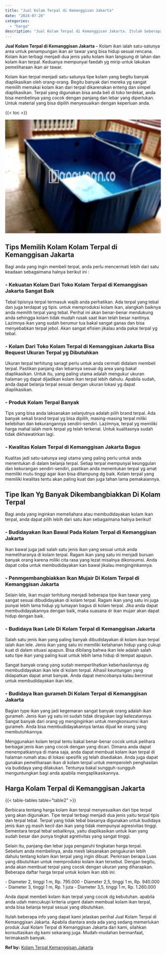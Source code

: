 ```yaml
---
title: "Jual Kolam Terpal di Kemanggisan Jakarta"
date: "2024-07-28"
categories: 
  - "harga"
description: "Jual Kolam Terpal di Kemanggisan Jakarta. Itulah beberapa info yang dapat kami jelaskan perihal Jual Kolam Terpal di Kemanggisan Jakarta. Apabila diantara an..."
---
```


**Jual Kolam Terpal di Kemanggisan Jakarta** – Kolam ikan ialah satu-satunya area untuk penampungan ikan air tawar yang bisa hidup sesuai rencana. Kolam ikan terbagi menjadi dua jenis yaitu kolam ikan langsung dr lahan dan kolam ikan terpal. Keduanya mempunyai faedah yg mirip untuk lakukan pemeliharaan ikan air tawar.

Kolam ikan terpal menjadi satu-satunya tipe kolam yang begitu banyak diaplikasikan oleh orang-orang. Begitu banyak dari mereka yg sangat memilih memakai kolam ikan dari terpal dikarenakan enteng dan simpel diaplikasikan. Terpal yang digunakan bisa anda beli di toko terdekat, anda bisa membelinya yang cocok dengan panjang dan lebar yang diperlukan. Untuk material yang bisa dipilih menyesuaikan dengan keperluan anda.

{{< toc >}}

![Jual Kolam Terpal di Kemanggisan Jakarta](/images/jual-kolam-terpal-22.png)

## Tips Memilih Kolam Kolam Terpal di Kemanggisan Jakarta

Bagi anda yang ingin membeli terpal, anda perlu mencermati lebih dari satu keadaan sebagaimana halnya berikut ini :

### \- Kekuatan Kolam Dari Toko Kolam Terpal di Kemanggisan Jakarta Sangat Baik

Tebal tipisnya terpal termasuk wajib anda perhatikan. Ada terpal yang tebal dan juga terdapat yg tipis. untuk memproduksi kolam ikan, alangkah baiknya anda memilih terpal yang tebal. Perihal ini akan benar-benar mendukung anda sehingga kolam tidak mudah rusak saat ikan telah besar nantinya. Lazimnya ikan yang sudah berumur tua bakal sangat ganas dan bisa menyebabkan terpal jebol. Akan sangat efisien jikalau anda pakai terpal yg tebal.

### \- Kolam Dari Toko Kolam Terpal di Kemanggisan Jakarta Bisa Request Ukuran Terpal yg Dibutuhkan

Ukuran terpal terhitung sanagt perlu untuk anda cermati didalam membeli terpal. Pastikan panjang dan lebarnya sesuai dg area yang bakal diaplikasikan. Untuk itu, yang paling utama adalah mengukur ukuran halaman yg dapat dijadikan kolam ikan terpal lebih dahulu. Apabila sudah, anda dapat belanja terpal sesuai dengan ukuran lokasi yg dapat diaplikasikan.

### \- Produk Kolam Terpal Banyak

Tips yang bisa anda laksanakan selanjutnya adalah pilih brand terpal. Ada banyak sekali brand terpal yg bisa dipilih, masing-masing terpal miliki kelebihan dan kekurangannya sendiri-sendiri. Lazimnya, terpal yg memiliki harga mahal ialah merk terpal yg telah terkenal. Untuk kualitasnya sudah tidak dikhawatirkan lagi.

### \- Kwalitas Kolam Terpal di Kemanggisan Jakarta Bagus

Kualitas jadi satu-satunya segi utama yang paling perlu untuk anda menentukan di dalam belanja terpal. Setiap terpal mempunyai keunggulan dan kekurangan sendiri-sendiri, pastikan anda menentukan terpal yg amat memiliki mutu tinggi agar ikan bisa ditampung dg baik. Kolam terpal yang memiliki kwalitas tentu akan paling kuat dan juga tahan lama pemakaiannya.

## Tipe Ikan Yg Banyak Dikembangbiakkan Di Kolam Terpal

Bagi anda yang inginkan memeliahara atau membudidayakan kolam ikan terpal, anda dapat pilih lebih dari satu ikan sebagaimana halnya berikut!

### \- Budidayakan Ikan Bawal Pada Kolam Terpal di Kemanggisan Jakarta

Ikan bawal juga jadi salah satu jenis ikan yang sesuai untuk anda memeliharanya di kolam terpal. Ragam ikan yang satu ini menjadi buruan banyak orang karena miliki cita rasa yang lezat misalnya dikonsumsi. Anda dapat coba untuk membudidayakan kan bawal jikalau menginginkannya.

### \- Penmgembangbiakkan Ikan Mujair Di Kolam Terpal di Kemanggisan Jakarta

Selain lele, ikan mujair terhitung menjadi beberapa tipe ikan tawar yang sangat sesuai dibudidayakan di kolam terpal. Ragam ikan yang satu ini juga punyai lebih lama hidup yg lumayan bagus di kolam terpal. Jika anda dapat membudidayakannya dengan baik, maka suasana dr ikan mujair akan dapat hidup dengan baik.

### \- Budidaya Ikan Lele Di Kolam Terpal di Kemanggisan Jakarta

Salah satu jenis ikan yang paling banyak dibudidayakan di kolam ikan terpal ialah ikan lele. Jenis ikan yang satu ini memiliki ketahanan hidup yang cukup kuat di dalam situasi apapun. Bisa dibilang bahwa ikan lele adalah salah satu tipe ikan yang paling kuat untuk lebih lama hidup di tempat apapun.

Sangat banyak orang yang sudah memperlihatkan keberhasilannya dg membudidayakan ikan lele di kolam terpal. Alhasil keuntungan yang didapatkan dapat amat banyak. Anda dapat mencobanya kalau berminat untuk membudidayakan ikan lele.

### \- Budidaya Ikan gurameh Di Kolam Terpal di Kemanggisan Jakarta

Bagian type ikan yang jadi kegemaran sangat banyak orang adalah ikan gurameh. Jenis ikan yg satu ini sudah tidak diragukan lagi kelezatannya. Sangat banyak dari orang yg menginginkan untuk mengkonsumsi ikan gurameh. Anda bisa membudidayakannya lantas dijual ke orang yang membutuhkannya.

Menggunakan kolam terpal tentu bakal benar-benar cocok untuk pelihara berbagai jenis ikan yang cocok dengan yang dicari. Dimana anda dapat menempatkannya di mana saja, anda dapat membuat kolam ikan terpal di halaman rumah atau di lokasi spesifik yg telah disediakan. Anda juga dapat gunakan pemeliharaan ikan di kolam terpal untuk memperoleh penghasilan via budidaya yang dilakukan. Tentunya bakal sungguh-sungguh menguntungkan bagi anda apabila mengaplikasikannya.

## Harga Kolam Terpal di Kemanggisan Jakarta

{{< table-tables table="table2" >}}

Berbicara tentang harga kolam ikan terpal menyesuaikan dari tipe terpal yang akan digunakan. Tipe terpal terbagi menjadi dua jenis yaitu terpal tipis dan terpal tebal. Terpal yang tidak tebal biasanya digunakan untuk budidaya jenis ikan yg masih kecil dan ikan yang tidak mempunyai agresivitas tinggi. Sementara terpal tebal sebaliknya, yaitu diaplikasikan untuk ikan yang sudah besar dan punya tingkat agretivitas yang sangat tinggi.

Selain itu, panjang dan lebar juga pengaruhi tingkatan harga terpal. Sebelum anda membelinya, anda mesti laksanakan pengukuran lebih dahulu tentang kolam ikan terpal yang ingin dibuat. Perkiraan berapa Luas yang dibutuhkan untuk memproduksi kolam ikan tersebut. Dengan begitu, anda akan membuat terpal yang cocok dengan ukuran yang diharapkan. Beberapa daftar harga terpal untuk kolam ikan sbb ini:

\- Diameter 2, tinggi 1 m, Rp. 795.000 - Diameter 2,5, tinggi 1 m, Rp. 940.000 - Diameter 3, tinggi 1 m, Rp. 1 juta - Diameter 3,5, tinggi 1 m, Rp. 1.260.000

Anda dapat membeli kolam ikan terpal yang cocok dg kebutuhan. apabila anda udah mencukupi kriteria urgent dalam membuat kolam ikan terpal, anda bisa belanja terpal sesuai yang dibutuhkan.

Itulah beberapa info yang dapat kami jelaskan perihal Jual Kolam Terpal di Kemanggisan Jakarta. Apabila diantara anda ada yang sedang memerlukan produk Jual Kolam Terpal di Kemanggisan Jakarta dari kami, silahkan konsultasikan dg kami sekarang juga. Mudah-mudahan bermanfaat, terimakasih banyak.

**Ref by:** [Kolam Terpal Kemanggisan Jakarta](https://id.wikipedia.org/wiki/Kolam)
